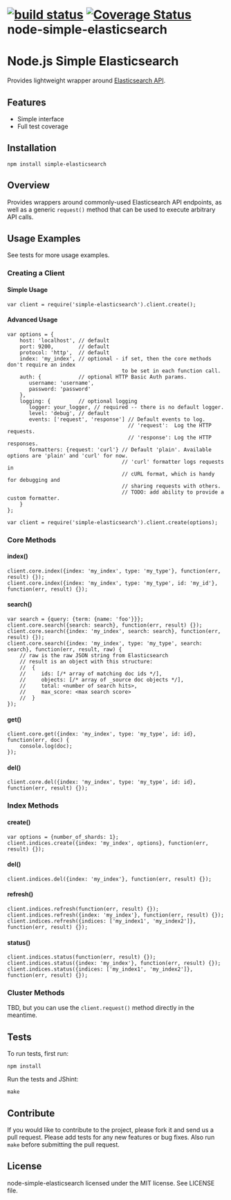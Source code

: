 [![build status](https://secure.travis-ci.org/BryanDonovan/node-simple-elasticsearch.png)](http://travis-ci.org/BryanDonovan/node-simple-elasticsearch)
[![Coverage Status](https://coveralls.io/repos/BryanDonovan/node-simple-elasticsearch/badge.png)](https://coveralls.io/r/BryanDonovan/node-simple-elasticsearch)
node-simple-elasticsearch
=========================

# Node.js Simple Elasticsearch 

Provides lightweight wrapper around [Elasticsearch API](http://www.elasticsearch.org/).

## Features

* Simple interface 
* Full test coverage 

## Installation

    npm install simple-elasticsearch

## Overview

Provides wrappers around commonly-used Elasticsearch API endpoints, as well as a generic `request()` method that can
be used to execute arbitrary API calls.

## Usage Examples

See tests for more usage examples.

### Creating a Client

#### Simple Usage

    var client = require('simple-elasticsearch').client.create();

#### Advanced Usage

    var options = {
        host: 'localhost', // default
        port: 9200,        // default
        protocol: 'http',  // default
        index: 'my_index', // optional - if set, then the core methods don't require an index
                                         to be set in each function call.
        auth: {            // optional HTTP Basic Auth params.
           username: 'username',
           password: 'password'
        },
        logging: {         // optional logging
           logger: your_logger, // required -- there is no default logger.
           level: 'debug', // default
           events: ['request', 'response'] // Default events to log.
                                           // 'request':  Log the HTTP requests.
                                           // 'response': Log the HTTP responses.
           formatters: {request: 'curl'} // Default 'plain'. Available options are 'plain' and 'curl' for now.
                                         // 'curl' formatter logs requests in
                                         // cURL format, which is handy for debugging and
                                         // sharing requests with others.
                                         // TODO: add ability to provide a custom formatter.
        }
    };

    var client = require('simple-elasticsearch').client.create(options);


### Core Methods

#### index()

    client.core.index({index: 'my_index', type: 'my_type'}, function(err, result) {});
    client.core.index({index: 'my_index', type: 'my_type', id: 'my_id'}, function(err, result) {});

#### search()

    var search = {query: {term: {name: 'foo'}}};
    client.core.search({search: search}, function(err, result) {});
    client.core.search({index: 'my_index', search: search}, function(err, result) {});
    client.core.search({index: 'my_index', type: 'my_type', search: search}, function(err, result, raw) {
        // raw is the raw JSON string from Elasticsearch
        // result is an object with this structure:
        //  {
        //     ids: [/* array of matching doc ids */],
        //     objects: [/* array of _source doc objects */],
        //     total: <number of search hits>,
        //     max_score: <max search score>
        //  }
    });
    
#### get()

    client.core.get({index: 'my_index', type: 'my_type', id: id}, function(err, doc) {
        console.log(doc);
    });


#### del()

    client.core.del({index: 'my_index', type: 'my_type', id: id}, function(err, result) {});

### Index Methods

#### create()

    var options = {number_of_shards: 1};
    client.indices.create({index: 'my_index', options}, function(err, result) {});

#### del()

    client.indices.del({index: 'my_index'}, function(err, result) {});

#### refresh()

    client.indices.refresh(function(err, result) {});
    client.indices.refresh({index: 'my_index'}, function(err, result) {});
    client.indices.refresh({indices: ['my_index1', 'my_index2']}, function(err, result) {});

#### status()

    client.indices.status(function(err, result) {});
    client.indices.status({index: 'my_index'}, function(err, result) {});
    client.indices.status({indices: ['my_index1', 'my_index2']}, function(err, result) {});

### Cluster Methods
TBD, but you can use the ``client.request()`` method directly in the meantime.

## Tests

To run tests, first run:

    npm install

Run the tests and JShint:

    make

## Contribute

If you would like to contribute to the project, please fork it and send us a pull request.  Please add tests
for any new features or bug fixes.  Also run ``make`` before submitting the pull request.


## License

node-simple-elasticsearch licensed under the MIT license. See LICENSE file.
